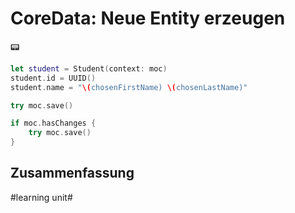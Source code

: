 # CoreData: Neue Entity erzeugen
📟


```swift
let student = Student(context: moc)
student.id = UUID()
student.name = "\(chosenFirstName) \(chosenLastName)"
```

```swift
try moc.save()
```

```swift
if moc.hasChanges {
    try moc.save()
}
```

## Zusammenfassung

#learning unit#